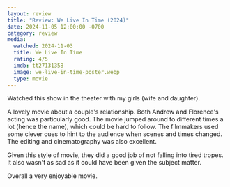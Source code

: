 ```yaml
---
layout: review
title: "Review: We Live In Time (2024)"
date: 2024-11-05 12:00:00 -0700
category: review
media: 
  watched: 2024-11-03
  title: We Live In Time
  rating: 4/5
  imdb: tt27131358
  image: we-live-in-time-poster.webp
  type: movie
---
```


Watched this show in the theater with my girls (wife and daughter).

A lovely movie about a couple's relationship. Both Andrew and Florence's acting was particularly good. The movie jumped around to different times a lot (hence the name), which could be hard to follow. The filmmakers used some clever cues to hint to the audience when scenes and times changed. The editing and cinematography was also excellent.

Given this style of movie, they did a good job of not falling into tired tropes. It also wasn't as sad as it could have been given the subject matter. 

Overall a very enjoyable movie.

